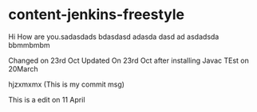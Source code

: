 # content-jenkins-freestyle
Hi How are you.sadasdads
bdasdasd
adasda
dasd
ad
asdadsda
bbmmbmbm

Changed on 23rd Oct 
Updated On 23rd Oct after installing Javac
TEst on 20March

hjzxmxmx
(This is my commit msg)


This is a edit on 11 April
